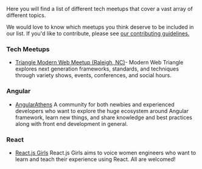 Here you will find a list of different tech meetups that cover a vast array of different topics.

We would love to know which meetups you think deserve to be included in our list. If you'd like to contribute, please see [our contributing guidelines.](./CONTRIBUTING.md)

### Tech Meetups

- [Triangle Modern Web Meetup (Raleigh, NC)](https://www.meetup.com/trianglemodernweb/)- Modern Web Triangle explores next generation frameworks, standards, and techniques through variety shows, events, conferences, and social hours.


### Angular
- [AngularAthens](https://twitter.com/AthensAngular)
    A community for both newbies and experienced developers who want to explore the huge ecosystem around Angular framework, learn new things, and share knowledge and best practices along with front end development in general.

### React
- [React.js Girls](https://www.meetup.com/ReactJS-Girls-London/)
    React.js Girls aims to voice women engineers who want to learn and teach their experience using React. All are welcomed!
